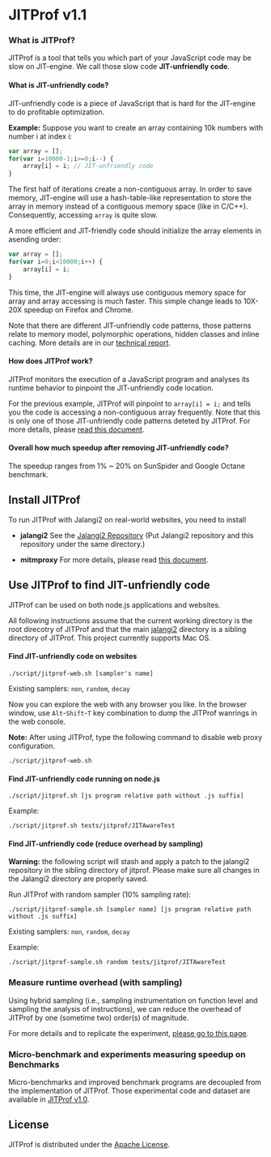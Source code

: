 JITProf v1.1
=====================
### What is JITProf?

JITProf is a tool that tells you which part of your JavaScript code may be slow on JIT-engine. We call those slow code **JIT-unfriendly code**.

#### What is JIT-unfriendly code?

JIT-unfriendly code is a piece of JavaScript that is hard for the JIT-engine to do profitable optimization.

**Example:** Suppose you want to create an array containing 10k numbers with number i at index i:

```javascript
var array = [];
for(var i=10000-1;i>=0;i--) {
	array[i] = i; // JIT-unfriendly code
}
```

The first half of iterations create a non-contiguous array.
In order to save memory, JIT-engine will use a hash-table-like representation to store the array
in memory instead of a contiguous memory space (like in C/C++). Consequently, accessing ```array``` is quite slow.

A more efficient and JIT-friendly code should initialize the array elements in asending order:

```javascript
var array = [];
for(var i=0;i<10000;i++) {
	array[i] = i;
}
```

This time, the JIT-engine will always use contiguous memory space for array and array accessing is much faster.
This simple change leads to 10X-20X speedup on Firefox and Chrome.

Note that there are different JIT-unfriendly code patterns, those patterns relate to memory model, polymorphic operations, hidden classes and inline caching. More details are in our [technical report](docs/TR.md).

#### How does JITProf work?

JITProf monitors the execution of a JavaScript program and analyses its runtime behavior to pinpoint the JIT-unfriendly code location.

For the previous example, JITProf will pinpoint to ```array[i] = i;``` and tells you the code is accessing a non-contiguous array
frequently. Note that this is only one of those JIT-unfriendly code patterns deteted by JITProf. 
For more details, please [read this document](docs/TR.md).

#### Overall how much speedup after removing JIT-unfriendly code?

The speedup ranges from 1% ~ 20% on SunSpider and Google Octane benchmark.


Install JITProf
---------------

To run JITProf with Jalangi2 on real-world websites, you need to install
	
 * **jalangi2** See the [Jalangi2 Repository](https://github.com/Samsung/jalangi2)
 (Put Jalangi2 repository and this repository under the same directory.)

 * **mitmproxy** For more details, please read [this document](docs/mitmproxy_install.md).

Use JITProf to find JIT-unfriendly code
---------------------------------------

JITProf can be used on both node.js applications and websites.

All following instructions assume that the current working directory is the root direcotry of JITProf and that the main [jalangi2](https://github.com/Samsung/jalangi2) directory is a sibling directory of JITProf. This project currently supports Mac OS.

#### Find JIT-unfriendly code on websites

```
./script/jitprof-web.sh [sampler's name]
```

Existing samplers: ```non```, ```random```, ```decay```


Now you can explore the web with any browser you like.
In the browser window, use ```Alt```-```Shift```-```T``` key combination to dump
the JITProf wanrings in the web console.

**Note:** After using JITProf, type the following command to disable web proxy configuration. 
```
./script/jitprof-web.sh
```

#### Find JIT-unfriendly code running on node.js

```
./script/jitprof.sh [js program relative path without .js suffix]
```

Example:

```
./script/jitprof.sh tests/jitprof/JITAwareTest
```

#### Find JIT-unfriendly code (reduce overhead by sampling)

**Warning:** the following script will stash and apply a patch to the jalangi2 repository in the sibling directory of jitprof. Please make sure all changes in the Jalangi2 directory are properly saved.

Run JITProf with random sampler (10% sampling rate):

```
./script/jitprof-sample.sh [sampler name] [js program relative path without .js suffix]
```

Existing samplers: ```non```, ```random```, ```decay```

Example:

```
./script/jitprof-sample.sh random tests/jitprof/JITAwareTest
```


### Measure runtime overhead (with sampling)

Using hybrid sampling (i.e., sampling instrumentation on function level and sampling the analysis of instructions),
we can reduce the overhead of JITProf by one (sometime two) order(s) of magnitude.

For more details and to replicate the experiment, [please go to this page](exp/hybrid_sampling_exp).


### Micro-benchmark and experiments measuring speedup on Benchmarks

Micro-benchmarks and improved benchmark programs are decoupled from the implementation of JITProf.
Those experimental code and dataset are available in [JITProf v1.0](https://github.com/Berkeley-Correctness-Group/Jalangi-Berkeley/tree/master/src/js/analyses/jitaware).

License
-------

JITProf is distributed under the [Apache License](http://www.apache.org/licenses/LICENSE-2.0.html).
